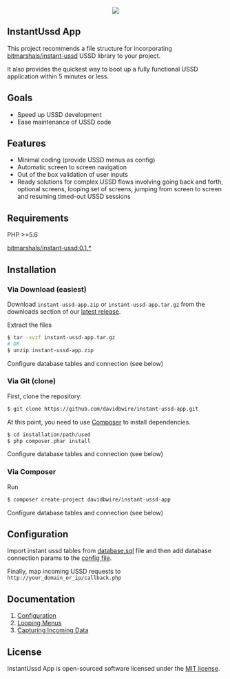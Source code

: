 <p align="center"><img src="https://avatars1.githubusercontent.com/u/30041331?v=4&s=80"></p>

## InstantUssd App

This project recommends a file structure for incorporating [bitmarshals/instant-ussd](https://github.com/bitmarshals/instant-ussd) USSD library to your project.

It also provides the quickest way to boot up a fully functional USSD application within 5 minutes or less.

## Goals

- Speed up USSD development
- Ease maintenance of USSD code

## Features

- Minimal coding (provide USSD menus as config)
- Automatic screen to screen navigation
- Out of the box validation of user inputs
- Ready solutions for complex USSD flows involving going back and forth,
optional screens, looping set of screens,  jumping from screen to screen and 
resuming timed-out USSD sessions

Requirements
------------

PHP >=5.6

[bitmarshals/instant-ussd:0.1.*](https://github.com/bitmarshals/instant-ussd)

Installation
------------

### Via Download (easiest)

Download `instant-ussd-app.zip` or `instant-ussd-app.tar.gz` from the downloads section of our [latest release](https://github.com/davidbwire/instant-ussd-app/releases).

Extract the files 

```bash
$ tar -xvzf instant-ussd-app.tar.gz
# OR
$ unzip instant-ussd-app.zip
```

Configure database tables and connection (see below)

### Via Git (clone)

First, clone the repository:

```bash
$ git clone https://github.com/davidbwire/instant-ussd-app.git
```

At this point, you need to use [Composer](https://getcomposer.org/) to install
dependencies.

```bash
$ cd installation/path/used
$ php composer.phar install
```

Configure database tables and connection (see below)

### Via Composer

Run

```bash
$ composer create-project davidbwire/instant-ussd-app
```

Configure database tables and connection (see below)

## Configuration

Import instant ussd tables from [database.sql](config/database.sql) file and then add database connection params to the  [config file](config/iussd.config.php).

Finally, map incoming USSD requests to `http://your_domain_or_ip/callback.php`

## Documentation


1. [Configuration](https://github.com/bitmarshals/instant-ussd/wiki/Configuration)
1. [Looping Menus](https://github.com/bitmarshals/instant-ussd/wiki/Looping-Menus)
1. [Capturing Incoming Data](https://github.com/bitmarshals/instant-ussd/wiki/Capturing-Incoming-Data)


## License

InstantUssd App is open-sourced software licensed under the [MIT license](http://opensource.org/licenses/MIT).

